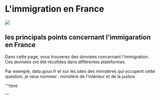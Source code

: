 # L'immigration en France 
![](https://i.ytimg.com/vi/F7JQTmyL5Bg/maxresdefault.jpg)
## les principals points concernant l'immigaration en France 
  Dans cette page, vous trouverez des données concernant l'immigration. Ces données ont été récoltées dans différentes plateformes.
  
  Par exemple, data.gouv.fr et sur les sites des ministères qui occupent cette question, je veux nommer : ministère de l'intérieur et de la justice
  
   '''html
	<div class="flourish-embed flourish-chart" data-src="visualisation/12685858"><script src="https://public.flourish.studio/resources/embed.js"></script></div>
  '''

